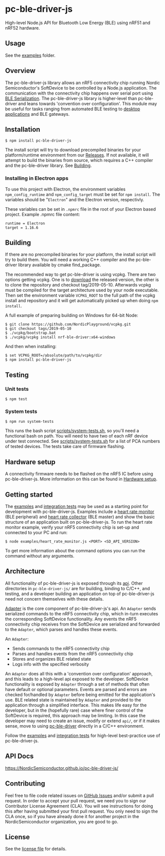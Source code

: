 # pc-ble-driver-js

High-level Node.js API for Bluetooth Low Energy (BLE) using nRF51 and nRF52 hardware.

## Usage
See the [examples](examples) folder.

## Overview

The pc-ble-driver-js library allows an nRF5 connectivity chip running Nordic Semiconductor's SoftDevice to be controlled by a Node.js application. The communication with the connectivity chip happens over serial port using [BLE Serialization](https://infocenter.nordicsemi.com/index.jsp?topic=%2Fcom.nordic.infocenter.sdk5.v12.0.0%2Flib_serialization.html). The pc-ble-driver-js library is higher-level than pc-ble-driver and leans towards 'convention over configuration'. This module may be useful for tasks ranging from automated BLE testing to [desktop applications](https://www.nordicsemi.com/eng/Products/Bluetooth-low-energy/nRF-Connect-for-desktop) and BLE gateways.

## Installation

    $ npm install pc-ble-driver-js

The install script will try to download precompiled binaries for your platform/runtime environment from our [Releases](https://github.com/NordicSemiconductor/pc-ble-driver-js/releases). If not available, it will attempt to build the binaries from source, which requires a C++ compiler and the pc-ble-driver library. See [Building](#building).

### Installing in Electron apps

To use this project with Electron, the environment variables `npm_config_runtime` and `npm_config_target` must be set for `npm install`. The variables should be "`Electron`" and the Electron version, respectivly.

These variables can be set in `.npmrc` file in the root of your Electron based project. Example .npmrc file content:

    runtime = Electron
    target = 1.16.6

## Building

If there are no precompiled binaries for your platform, the install script will try to build them. You will need a working C++ compiler and the pc-ble-driver library available by cmake find_package.

The recommended way to get pc-ble-driver is using vcpkg. There are two options getting vcpkg. One is to [download](https://github.com/NordicPlayground/vcpkg/releases/tag/2019-05-10) the released version, the other is to clone the repository and checkout tag/2019-05-10.
 Afterwards vcpkg must be compiled for the target architecture used by your node executable. Then set the environment variable `VCPKG_ROOT` to the full path of the vcpkg install and repository and it will get automatically picked up when doing `npm install`.

A full example of preparing building on Windows for 64-bit Node:

    $ git clone https://github.com/NordicPlayground/vcpkg.git
    $ git checkout tags/2019-05-10
    $ ./vcpkg/bootstrap.bat
    $ ./vcpkg/vcpkg install nrf-ble-driver:x64-windows

And then when installing:

    $ set VCPKG_ROOT=/absolute/path/to/vcpkg/dir
    $ npm install pc-ble-driver-js

## Testing

### Unit tests

    $ npm test

### System tests

    $ npm run system-tests

This runs the bash script [scripts/system-tests.sh](scripts/system-tests.sh), so you'll need a functional bash on path. You will need to have two of each nRF device under test connected. See [scripts/system-tests.sh](scripts/system-tests.sh) for a list of PCA numbers of tested devices. The tests take care of firmware flashing.

## Hardware setup

A connectivity firmware needs to be flashed on the nRF5 IC before using pc-ble-driver-js. More information on this can be found in [Hardware setup](https://github.com/NordicSemiconductor/pc-ble-driver/blob/master/Installation.md#hardware-setup).

## Getting started

The [examples](./examples) and [integration tests](./test) may be used as a starting point for development with pc-ble-driver-js. Examples include a [heart rate monitor](./examples/heart_rate_monitor.js) (BLE peripheral) and [heart rate collector](./examples/heart_rate_collector.js) (BLE master) and show the basic structure of an application built on pc-ble-driver-js. To run the heart rate monitor example, verify your nRF5 connectivity chip is set-up and connected to your PC and run:

    $ node examples/heart_rate_monitor.js <PORT> <SD_API_VERSION>

To get more information about the command options you can run the command without any arguments.

## Architecture

All functionality of pc-ble-driver-js is exposed through its [api](./api/). Other directories in `pc-ble-driver-js/` are for building, binding to C/C++, and testing, and a developer building an application on top of pc-ble-driver-js need not concern themselves with these details.

[Adapter](./api/adapter.js) is the core component of pc-ble-driver-js's api. An `Adapter` sends serialized commands to the nRF5 connectivity chip, which in-turn executes the corresponding SoftDevice functionality. Any events the nRF5 connectivity chip receives from the SoftDevice are serialized and forwarded to the `Adapter`, which parses and handles these events.

An `Adapter`:

- Sends commands to the nRF5 connectivity chip
- Parses and handles events from the nRF5 connectivity chip
- Stores and organizes BLE related state
- Logs info with the specified verbosity

An `Adapter` does all this with a 'convention over configuration' approach, and this leads to a high-level api exposed to the developer. SoftDevice functionality is exposed by `Adapter` through a set of methods that often have default or optional parameters. Events are parsed and errors are checked for/handled by `Adapter` before being emitted for the application's use. BLE related state is maintained by `Adapter` and provided to the application through a simplified interface. This makes life easy for the developer, but in the (hopefully rare) case where finer control of the SoftDevice is required, this approach may be limiting. In this case the developer may need to create an issue, modify or extend `api/`, or if it makes sense, move to using [pc-ble-driver](https://github.com/NordicSemiconductor/pc-ble-driver) directly in a C/C++ environment.

Follow the [examples](./examples) and [integration tests](./test) for high-level best-practice use of pc-ble-driver-js.

## API Docs

https://NordicSemiconductor.github.io/pc-ble-driver-js/

## Contributing

Feel free to file code related issues on [GitHub Issues](https://github.com/NordicSemiconductor/pc-ble-driver-js/issues) and/or submit a pull request. In order to accept your pull request, we need you to sign our Contributor License Agreement (CLA). You will see instructions for doing this after having submitted your first pull request. You only need to sign the CLA once, so if you have already done it for another project in the NordicSemiconductor organization, you are good to go.

## License

See the [license file](LICENSE) for details.
